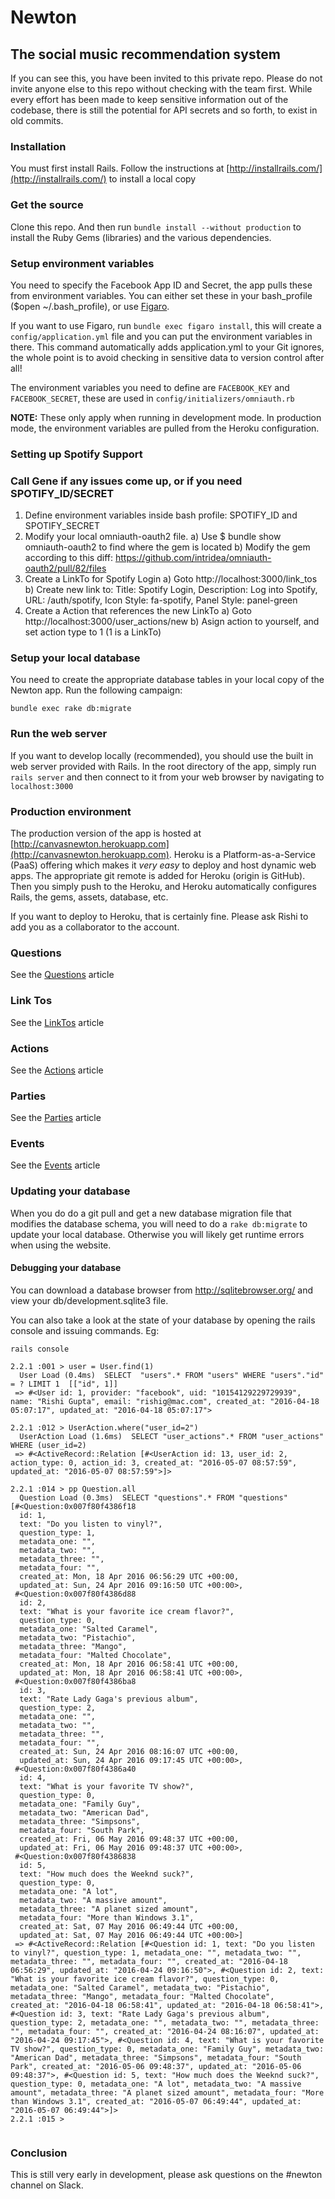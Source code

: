 # Newton
## The social music recommendation system

If you can see this, you have been invited to this private repo.  Please do not invite anyone else to this repo without checking with the team first.  While every effort has been made to keep sensitive information out of the codebase, there is still the potential for API secrets and so forth, to exist in old commits.

### Installation
You must first install Rails.  Follow the instructions at [http://installrails.com/](http://installrails.com/) to install a local copy

### Get the source
Clone this repo.  And then run ```bundle install --without production``` to install the Ruby Gems (libraries) and the various dependencies.

### Setup environment variables
You need to specify the Facebook App ID and Secret, the app pulls these from environment variables.  You can either set these in your bash_profile ($open ~/.bash_profile), or use [Figaro](https://github.com/laserlemon/figaro).

If you want to use Figaro, run ```bundle exec figaro install```, this will create a ```config/application.yml``` file and you can put the environment variables in there.  This command automatically adds application.yml to your Git ignores, the whole point is to avoid checking in sensitive data to version control after all!

The environment variables you need to define are ```FACEBOOK_KEY``` and ```FACEBOOK_SECRET```, these are used in ```config/initializers/omniauth.rb```

**NOTE:** These only apply when running in development mode.  In production mode, the environment variables are pulled from the Heroku configuration.

### Setting up Spotify Support
### Call Gene if any issues come up, or if you need SPOTIFY_ID/SECRET
1) Define environment variables inside bash profile: SPOTIFY_ID and SPOTIFY_SECRET 
2) Modify your local omniauth-oauth2 file. 
   a) Use $ bundle show omniauth-oauth2 to find where the gem is located 
   b) Modify the gem according to this diff: https://github.com/intridea/omniauth-oauth2/pull/82/files
3) Create a LinkTo for Spotify Login
   a) Goto http://localhost:3000/link_tos
   b) Create new link to:
      Title: Spotify Login, Description: Log into Spotify, URL: /auth/spotify, Icon Style: fa-spotify, Panel Style: panel-green
4) Create a Action that references the new LinkTo
   a) Goto http://localhost:3000/user_actions/new
   b) Asign action to yourself, and set action type to 1 (1 is a LinkTo)

### Setup your local database
You need to create the appropriate database tables in your local copy of the Newton app.  Run the following campaign:

```bundle exec rake db:migrate```

### Run the web server
If you want to develop locally (recommended), you should use the built in web server provided with Rails.  In the root directory of the app, simply run ```rails server``` and then connect to it from your web browser by navigating to ```localhost:3000```

### Production environment
The production version of the app is hosted at [http://canvasnewton.herokuapp.com](http://canvasnewton.herokuapp.com).  Heroku is a Platform-as-a-Service (PaaS) offering which makes it *very easy* to deploy and host dynamic web apps.  The appropriate git remote is added for Heroku (origin is GitHub).  Then you simply push to the Heroku, and Heroku automatically configures Rails, the gems, assets, database, etc.

If you want to deploy to Heroku, that is certainly fine.  Please ask Rishi to add you as a collaborator to the account.

### Questions

See the [Questions](docs/Questions.md) article

### Link Tos

See the [LinkTos](docs/LinkTos.md) article

### Actions

See the [Actions](docs/Actions.md) article

### Parties

See the [Parties](docs/Parties.md) article

### Events

See the [Events](docs/Events.md) article

### Updating your database

When you do do a git pull and get a new database migration file that modifies the database schema, you will need to do a ```rake db:migrate``` to update your local database.  Otherwise you will likely get runtime errors when using the website.

#### Debugging your database

You can download a database browser from http://sqlitebrowser.org/ and view your db/development.sqlite3 file.

You can also take a look at the state of your database by opening the rails console and issuing commands.  Eg:

```
rails console

2.2.1 :001 > user = User.find(1)
  User Load (0.4ms)  SELECT  "users".* FROM "users" WHERE "users"."id" = ? LIMIT 1  [["id", 1]]
 => #<User id: 1, provider: "facebook", uid: "10154129229729939", name: "Rishi Gupta", email: "rishig@mac.com", created_at: "2016-04-18 05:07:17", updated_at: "2016-04-18 05:07:17"> 

2.2.1 :012 > UserAction.where("user_id=2")
  UserAction Load (1.6ms)  SELECT "user_actions".* FROM "user_actions" WHERE (user_id=2)
 => #<ActiveRecord::Relation [#<UserAction id: 13, user_id: 2, action_type: 0, action_id: 3, created_at: "2016-05-07 08:57:59", updated_at: "2016-05-07 08:57:59">]> 

2.2.1 :014 > pp Question.all
  Question Load (0.3ms)  SELECT "questions".* FROM "questions"
[#<Question:0x007f80f4386f18
  id: 1,
  text: "Do you listen to vinyl?",
  question_type: 1,
  metadata_one: "",
  metadata_two: "",
  metadata_three: "",
  metadata_four: "",
  created_at: Mon, 18 Apr 2016 06:56:29 UTC +00:00,
  updated_at: Sun, 24 Apr 2016 09:16:50 UTC +00:00>,
 #<Question:0x007f80f4386d88
  id: 2,
  text: "What is your favorite ice cream flavor?",
  question_type: 0,
  metadata_one: "Salted Caramel",
  metadata_two: "Pistachio",
  metadata_three: "Mango",
  metadata_four: "Malted Chocolate",
  created_at: Mon, 18 Apr 2016 06:58:41 UTC +00:00,
  updated_at: Mon, 18 Apr 2016 06:58:41 UTC +00:00>,
 #<Question:0x007f80f4386ba8
  id: 3,
  text: "Rate Lady Gaga's previous album",
  question_type: 2,
  metadata_one: "",
  metadata_two: "",
  metadata_three: "",
  metadata_four: "",
  created_at: Sun, 24 Apr 2016 08:16:07 UTC +00:00,
  updated_at: Sun, 24 Apr 2016 09:17:45 UTC +00:00>,
 #<Question:0x007f80f4386a40
  id: 4,
  text: "What is your favorite TV show?",
  question_type: 0,
  metadata_one: "Family Guy",
  metadata_two: "American Dad",
  metadata_three: "Simpsons",
  metadata_four: "South Park",
  created_at: Fri, 06 May 2016 09:48:37 UTC +00:00,
  updated_at: Fri, 06 May 2016 09:48:37 UTC +00:00>,
 #<Question:0x007f80f4386838
  id: 5,
  text: "How much does the Weeknd suck?",
  question_type: 0,
  metadata_one: "A lot",
  metadata_two: "A massive amount",
  metadata_three: "A planet sized amount",
  metadata_four: "More than Windows 3.1",
  created_at: Sat, 07 May 2016 06:49:44 UTC +00:00,
  updated_at: Sat, 07 May 2016 06:49:44 UTC +00:00>]
 => #<ActiveRecord::Relation [#<Question id: 1, text: "Do you listen to vinyl?", question_type: 1, metadata_one: "", metadata_two: "", metadata_three: "", metadata_four: "", created_at: "2016-04-18 06:56:29", updated_at: "2016-04-24 09:16:50">, #<Question id: 2, text: "What is your favorite ice cream flavor?", question_type: 0, metadata_one: "Salted Caramel", metadata_two: "Pistachio", metadata_three: "Mango", metadata_four: "Malted Chocolate", created_at: "2016-04-18 06:58:41", updated_at: "2016-04-18 06:58:41">, #<Question id: 3, text: "Rate Lady Gaga's previous album", question_type: 2, metadata_one: "", metadata_two: "", metadata_three: "", metadata_four: "", created_at: "2016-04-24 08:16:07", updated_at: "2016-04-24 09:17:45">, #<Question id: 4, text: "What is your favorite TV show?", question_type: 0, metadata_one: "Family Guy", metadata_two: "American Dad", metadata_three: "Simpsons", metadata_four: "South Park", created_at: "2016-05-06 09:48:37", updated_at: "2016-05-06 09:48:37">, #<Question id: 5, text: "How much does the Weeknd suck?", question_type: 0, metadata_one: "A lot", metadata_two: "A massive amount", metadata_three: "A planet sized amount", metadata_four: "More than Windows 3.1", created_at: "2016-05-07 06:49:44", updated_at: "2016-05-07 06:49:44">]> 
2.2.1 :015 > 


```


### Conclusion
This is still very early in development, please ask questions on the #newton channel on Slack.
